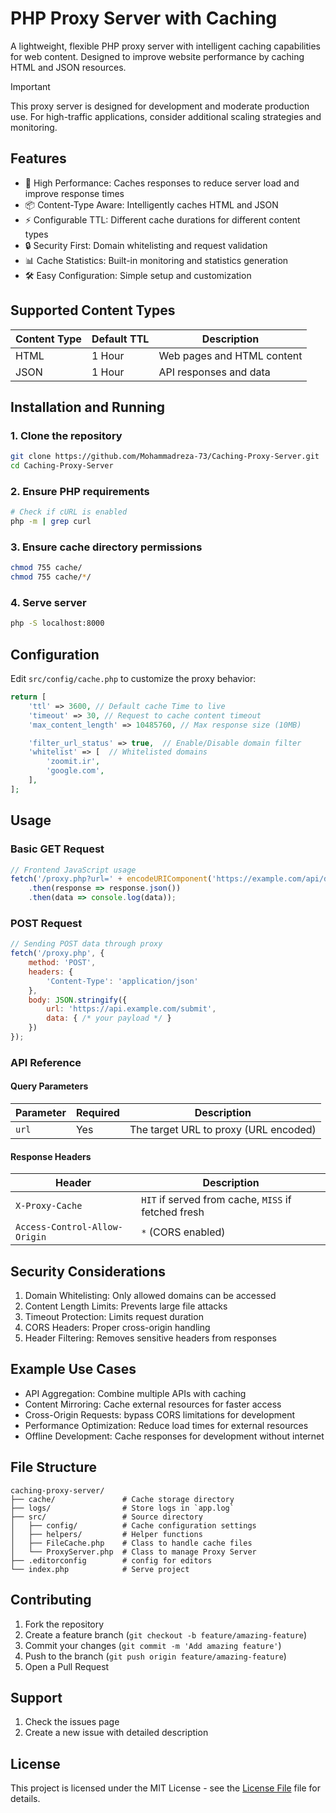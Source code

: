 # PHP Proxy Server with Caching

A lightweight, flexible PHP proxy server with intelligent caching capabilities for web content. Designed to improve website performance by caching HTML and JSON resources.

> [!IMPORTANT]  
> This proxy server is designed for development and moderate production use. For high-traffic applications, consider additional scaling strategies and monitoring.

## Features

- 🚀 High Performance: Caches responses to reduce server load and improve response times
- 📦 Content-Type Aware: Intelligently caches HTML and JSON
- ⚡ Configurable TTL: Different cache durations for different content types
- 🔒 Security First: Domain whitelisting and request validation
- 📊 Cache Statistics: Built-in monitoring and statistics generation
- 🛠️ Easy Configuration: Simple setup and customization

## Supported Content Types

| Content Type | Default TTL |        Description         |
| ------------ | ----------- | -------------------------- |
| HTML         |   1 Hour    | Web pages and HTML content |
| JSON         |   1 Hour    | API responses and data     |

## Installation and Running

### 1. Clone the repository
``` bash
git clone https://github.com/Mohammadreza-73/Caching-Proxy-Server.git
cd Caching-Proxy-Server
```

### 2. Ensure PHP requirements
``` bash
# Check if cURL is enabled
php -m | grep curl
```

### 3. Ensure cache directory permissions
``` bash
chmod 755 cache/
chmod 755 cache/*/
```

### 4. Serve server
``` bash
php -S localhost:8000
```

## Configuration

Edit `src/config/cache.php` to customize the proxy behavior:
``` php
return [
    'ttl' => 3600, // Default cache Time to live
    'timeout' => 30, // Request to cache content timeout
    'max_content_length' => 10485760, // Max response size (10MB)

    'filter_url_status' => true,  // Enable/Disable domain filter
    'whitelist' => [  // Whitelisted domains
        'zoomit.ir',
        'google.com',
    ],
];
```

## Usage

### Basic GET Request
``` js
// Frontend JavaScript usage
fetch('/proxy.php?url=' + encodeURIComponent('https://example.com/api/data'))
    .then(response => response.json())
    .then(data => console.log(data));
```

### POST Request
``` js
// Sending POST data through proxy
fetch('/proxy.php', {
    method: 'POST',
    headers: {
        'Content-Type': 'application/json'
    },
    body: JSON.stringify({
        url: 'https://api.example.com/submit',
        data: { /* your payload */ }
    })
});
```

### API Reference

#### Query Parameters
| Parameter | Required |               Description             |
| --------- | -------- | ------------------------------------- |
| `url`     | Yes      | The target URL to proxy (URL encoded) |

#### Response Headers
|          Header               |                      Description                    |
| ----------------------------- | --------------------------------------------------- |
| `X-Proxy-Cache`               | `HIT` if served from cache, `MISS` if fetched fresh |
| `Access-Control-Allow-Origin` | `*` (CORS enabled)                                  |

## Security Considerations

1. Domain Whitelisting: Only allowed domains can be accessed
2. Content Length Limits: Prevents large file attacks
3. Timeout Protection: Limits request duration
4. CORS Headers: Proper cross-origin handling
5. Header Filtering: Removes sensitive headers from responses

## Example Use Cases

 - API Aggregation: Combine multiple APIs with caching
 - Content Mirroring: Cache external resources for faster access
 - Cross-Origin Requests: bypass CORS limitations for development
 - Performance Optimization: Reduce load times for external resources
 - Offline Development: Cache responses for development without internet

## File Structure

``` text
caching-proxy-server/
├── cache/               # Cache storage directory
├── logs/                # Store logs in `app.log`
├── src/                 # Source directory
│   ├── config/          # Cache configuration settings
│   ├── helpers/         # Helper functions
│   ├── FileCache.php    # Class to handle cache files
│   └── ProxyServer.php  # Class to manage Proxy Server
├── .editorconfig        # config for editors
└── index.php            # Serve project
```

## Contributing

1. Fork the repository
2. Create a feature branch (`git checkout -b feature/amazing-feature`)
3. Commit your changes (`git commit -m 'Add amazing feature'`)
4. Push to the branch (`git push origin feature/amazing-feature`)
5. Open a Pull Request

## Support

1. Check the issues page
2. Create a new issue with detailed description

## License

This project is licensed under the MIT License - see the [License File](LICENSE) file for details.